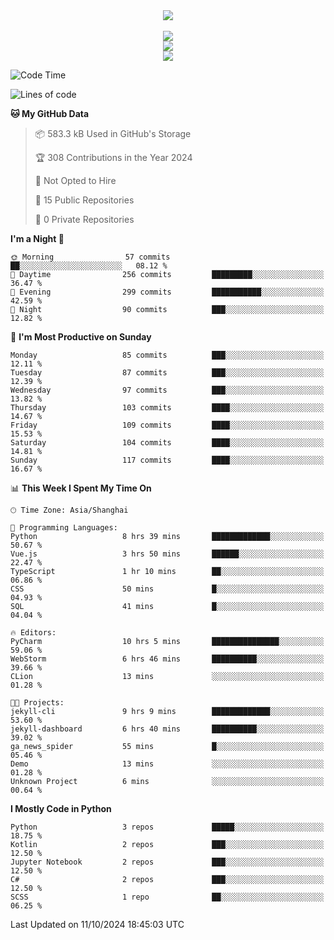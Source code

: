 <div align="center">
  <img src="https://readme-typing-svg.demolab.com?font=Zhi+Mang+Xing&size=40&pause=1000&color=000000&center=true&vCenter=true&lines=Baymax%E5%B0%8F%E6%8C%AF;Hello%20World"/><br/>
  <br/>
  <img src="https://skillicons.dev/icons?i=java,kotlin,python,c,cpp,html,css,javascript" /><br/>
  <img src="https://skillicons.dev/icons?i=spring,vue,pytorch,maven,gradle,mysql,sqlite,linux" /><br/>
  <img src="https://skillicons.dev/icons?i=idea,pycharm,webstorm,androidstudio,vscode,git,vim,md" /><br/>
</div>

<!--START_SECTION:waka-->
![Code Time](http://img.shields.io/badge/Code%20Time-342%20hrs%2046%20mins-blue)

![Lines of code](https://img.shields.io/badge/From%20Hello%20World%20I%27ve%20Written-5.3%20million%20lines%20of%20code-blue)

**🐱 My GitHub Data** 

> 📦 583.3 kB Used in GitHub's Storage 
 > 
> 🏆 308 Contributions in the Year 2024
 > 
> 🚫 Not Opted to Hire
 > 
> 📜 15 Public Repositories 
 > 
> 🔑 0 Private Repositories 
 > 
**I'm a Night 🦉** 

```text
🌞 Morning                57 commits          ██░░░░░░░░░░░░░░░░░░░░░░░   08.12 % 
🌆 Daytime                256 commits         █████████░░░░░░░░░░░░░░░░   36.47 % 
🌃 Evening                299 commits         ███████████░░░░░░░░░░░░░░   42.59 % 
🌙 Night                  90 commits          ███░░░░░░░░░░░░░░░░░░░░░░   12.82 % 
```
📅 **I'm Most Productive on Sunday** 

```text
Monday                   85 commits          ███░░░░░░░░░░░░░░░░░░░░░░   12.11 % 
Tuesday                  87 commits          ███░░░░░░░░░░░░░░░░░░░░░░   12.39 % 
Wednesday                97 commits          ███░░░░░░░░░░░░░░░░░░░░░░   13.82 % 
Thursday                 103 commits         ████░░░░░░░░░░░░░░░░░░░░░   14.67 % 
Friday                   109 commits         ████░░░░░░░░░░░░░░░░░░░░░   15.53 % 
Saturday                 104 commits         ████░░░░░░░░░░░░░░░░░░░░░   14.81 % 
Sunday                   117 commits         ████░░░░░░░░░░░░░░░░░░░░░   16.67 % 
```


📊 **This Week I Spent My Time On** 

```text
🕑︎ Time Zone: Asia/Shanghai

💬 Programming Languages: 
Python                   8 hrs 39 mins       █████████████░░░░░░░░░░░░   50.67 % 
Vue.js                   3 hrs 50 mins       ██████░░░░░░░░░░░░░░░░░░░   22.47 % 
TypeScript               1 hr 10 mins        ██░░░░░░░░░░░░░░░░░░░░░░░   06.86 % 
CSS                      50 mins             █░░░░░░░░░░░░░░░░░░░░░░░░   04.93 % 
SQL                      41 mins             █░░░░░░░░░░░░░░░░░░░░░░░░   04.04 % 

🔥 Editors: 
PyCharm                  10 hrs 5 mins       ███████████████░░░░░░░░░░   59.06 % 
WebStorm                 6 hrs 46 mins       ██████████░░░░░░░░░░░░░░░   39.66 % 
CLion                    13 mins             ░░░░░░░░░░░░░░░░░░░░░░░░░   01.28 % 

🐱‍💻 Projects: 
jekyll-cli               9 hrs 9 mins        █████████████░░░░░░░░░░░░   53.60 % 
jekyll-dashboard         6 hrs 40 mins       ██████████░░░░░░░░░░░░░░░   39.02 % 
ga_news_spider           55 mins             █░░░░░░░░░░░░░░░░░░░░░░░░   05.46 % 
Demo                     13 mins             ░░░░░░░░░░░░░░░░░░░░░░░░░   01.28 % 
Unknown Project          6 mins              ░░░░░░░░░░░░░░░░░░░░░░░░░   00.64 % 
```

**I Mostly Code in Python** 

```text
Python                   3 repos             █████░░░░░░░░░░░░░░░░░░░░   18.75 % 
Kotlin                   2 repos             ███░░░░░░░░░░░░░░░░░░░░░░   12.50 % 
Jupyter Notebook         2 repos             ███░░░░░░░░░░░░░░░░░░░░░░   12.50 % 
C#                       2 repos             ███░░░░░░░░░░░░░░░░░░░░░░   12.50 % 
SCSS                     1 repo              ██░░░░░░░░░░░░░░░░░░░░░░░   06.25 % 
```




 Last Updated on 11/10/2024 18:45:03 UTC
<!--END_SECTION:waka-->





